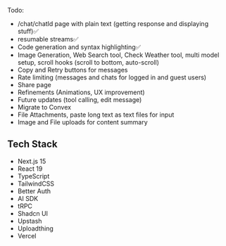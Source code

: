 Todo:

- /chat/chatId page with plain text (getting response and displaying stuff)✅
- resumable streams✅
- Code generation and syntax highlighting✅
- Image Generation, Web Search tool, Check Weather tool, multi model setup, scroll hooks (scroll to bottom, auto-scroll)
- Copy and Retry buttons for messages
- Rate limiting (messages and chats for logged in and guest users)
- Share page
- Refinements (Animations, UX improvement)
- Future updates (tool calling, edit message)
- Migrate to Convex
- File Attachments, paste long text as text files for input
- Image and File uploads for content summary

## Tech Stack

- Next.js 15
- React 19
- TypeScript
- TailwindCSS
- Better Auth
- AI SDK
- tRPC
- Shadcn UI
- Upstash
- Uploadthing
- Vercel
